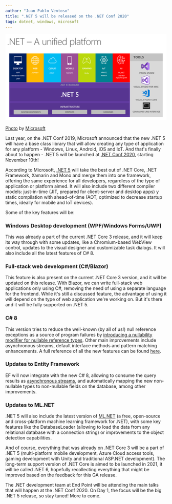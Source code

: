 ```yaml
---
author: "Juan Pablo Ventoso"
title: ".NET 5 will be released on the .NET Conf 2020"
tags: dotnet, windows, microsoft
---
```


![.NET 5 Platform](/2020/11/04/dotnet-5-released-net-conf-2020/dotnet-5-platform.png)

[Photo](https://devblogs.microsoft.com/dotnet/introducing-net-5/) by [Microsoft](https://www.microsoft.com/)

Last year, on the .NET Conf 2019, Microsoft announced that the new .NET 5 will have a base class library that will allow creating any type of application for any platform - Windows, Linux, Android, iOS and IoT. And that's finally about to happen - .NET 5 will be launched at <a href="https://www.dotnetconf.net/" target="_blank">.NET Conf 2020</a>, starting November 10th!

According to Microsoft, <a href="https://devblogs.microsoft.com/dotnet/introducing-net-5/" target="_blank">.NET 5</a> will take the best out of .NET Core, .NET Framework, Xamarin and Mono and merge them into one framework, offering the same experience for all developers, regardless of the type of application or platform aimed. It will also include two different compiler models: just-in-time (JIT, prepared for client-server and desktop apps) y static compilation with ahead-of-time (AOT, optimized to decrease startup times, ideally for mobile and IoT devices).

Some of the key features will be:

### Windows Desktop development (WPF/Windows Forms/UWP)

This was already a part of the current .NET Core 3 release, and it will keep its way through with some updates, like a Chromium-based WebView control, updates to the visual designer and customizable task dialogs. It will also include all the latest features of C# 8.

### Full-stack web development (C#/Blazor)

This feature is also present on the current .NET Core 3 version, and it will be updated on this release. With Blazor, we can write full-stack web applications only using C#, removing the need of using a separate language for the frontend. While it's still a discussed feature, the advantage of using it will depend on the type of web application we're working on. But it's there and it will be fully supported on .NET 5.

### C# 8

This version tries to reduce the well-known (by all of us!) null reference exceptions as a source of program failures by <a href="https://docs.microsoft.com/en-us/archive/msdn-magazine/2018/february/essential-net-csharp-8-0-and-nullable-reference-types" target="_blank">introducing a nullability modifier for nullable reference types</a>. Other main improvements include asynchronous streams, default interface methods and pattern matching enhancements. A full reference of all the new features can be found <a href="https://docs.microsoft.com/en-us/dotnet/csharp/whats-new/csharp-8" target="_blank">here</a>.

### Updates to Entity Framework

EF will now integrate with the new C# 8, allowing to consume the query results as <a href="https://docs.microsoft.com/en-us/dotnet/csharp/whats-new/csharp-8#asynchronous-streams" target="_blank">asynchronous streams</a>, and automatically mapping the new non-nullable types to non-nullable fields on the database, among other improvements.

### Updates to ML.NET

.NET 5 will also include the latest version of <a href="https://dotnet.microsoft.com/learn/ml-dotnet/what-is-mldotnet" target="_blank">ML.NET</a> (a free, open-source and cross-platform machine learning framework for .NET), with some key features like the DatabaseLoader (allowing to load the data from any relational database with a connection string) or improvements to the object detection capabilities.


And of course, everything that was already on .NET Core 3 will be a part of .NET 5 (multi-platform mobile development, Azure Cloud access tools, gaming development with Unity and traditional ASP.NET development). The long-term support version of .NET Core is aimed to be launched in 2021, it will be called .NET 6, hopefully recollecting everything that might be improved based on the feedback for this GA release.

The .NET development team at End Point will be attending the main talks that will happen at the .NET Conf 2020. On Day 1, the focus will be the big .NET 5 release, so stay tuned! More to come.